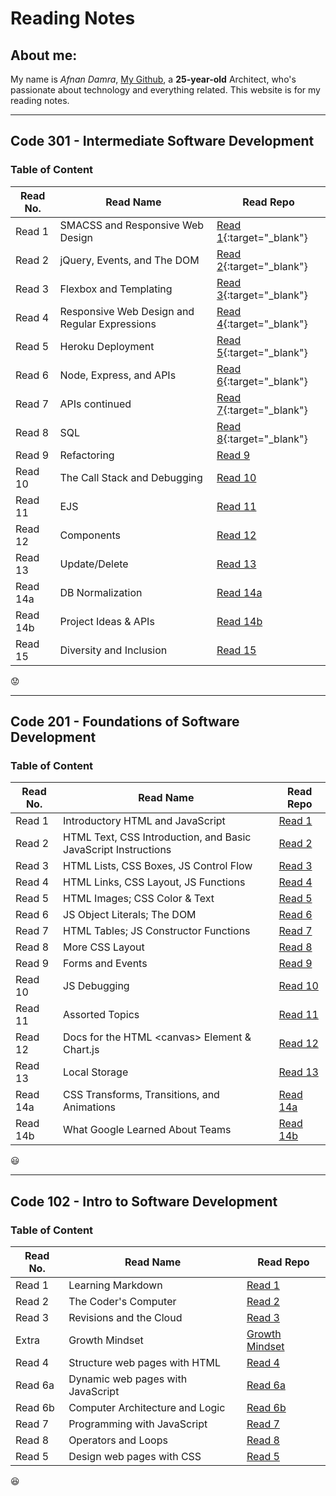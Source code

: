 # Reading Notes

## About me:
My name is _Afnan Damra_, [My Github](https://github.com/afnandamra), a __25-year-old__ Architect, who's passionate about technology and everything related. This website is for my reading notes.

----

## Code 301 - Intermediate Software Development

### Table of Content

| Read No. | Read Name | Read Repo |
| --- | --- | --- |
| Read 1 | SMACSS and Responsive Web Design | [Read 1](https://afnandamra.github.io/reading-notes/301-01){:target="_blank"} |
| Read 2 | jQuery, Events, and The DOM | [Read 2](https://afnandamra.github.io/reading-notes/301-02){:target="_blank"} |
| Read 3 | Flexbox and Templating | [Read 3](https://afnandamra.github.io/reading-notes/301-03){:target="_blank"} |
| Read 4 | Responsive Web Design and Regular Expressions | [Read 4](https://afnandamra.github.io/reading-notes/301-04){:target="_blank"} |
| Read 5 | Heroku Deployment | [Read 5](https://afnandamra.github.io/reading-notes/301-05){:target="_blank"} |
| Read 6 | Node, Express, and APIs | [Read 6](https://afnandamra.github.io/reading-notes/301-06){:target="_blank"} |
| Read 7 | APIs continued | [Read 7](https://afnandamra.github.io/reading-notes/301-07){:target="_blank"} |
| Read 8 | SQL | [Read 8](https://afnandamra.github.io/reading-notes/301-08){:target="_blank"} |
| Read 9 | Refactoring | [Read 9](https://afnandamra.github.io/reading-notes/301-09) |
| Read 10 | The Call Stack and Debugging | [Read 10](https://afnandamra.github.io/reading-notes/301-10) |
| Read 11 | EJS | [Read 11](https://afnandamra.github.io/reading-notes/301-11) |
| Read 12 | Components | [Read 12](https://afnandamra.github.io/reading-notes/301-12) |
| Read 13 | Update/Delete | [Read 13](https://afnandamra.github.io/reading-notes/301-13) |
| Read 14a | DB Normalization | [Read 14a](https://afnandamra.github.io/reading-notes/301-14a) |
| Read 14b | Project Ideas & APIs | [Read 14b](https://afnandamra.github.io/reading-notes/301-14b) |
| Read 15 | Diversity and Inclusion | [Read 15](https://afnandamra.github.io/reading-notes/301-15) |

:worried:

----

## Code 201 - Foundations of Software Development

### Table of Content

| Read No. | Read Name | Read Repo |
| --- | --- | --- |
| Read 1 | Introductory HTML and JavaScript | [Read 1](https://afnandamra.github.io/reading-notes/class-01) |
| Read 2 | HTML Text, CSS Introduction, and Basic JavaScript Instructions | [Read 2](https://afnandamra.github.io/reading-notes/class-02) |
| Read 3 | HTML Lists, CSS Boxes, JS Control Flow | [Read 3](https://afnandamra.github.io/reading-notes/class-03) |
| Read 4 | HTML Links, CSS Layout, JS Functions | [Read 4](https://afnandamra.github.io/reading-notes/class-04) |
| Read 5 | HTML Images; CSS Color & Text | [Read 5](https://afnandamra.github.io/reading-notes/class-05) |
| Read 6 |  JS Object Literals; The DOM | [Read 6](https://afnandamra.github.io/reading-notes/class-06) |
| Read 7 | HTML Tables; JS Constructor Functions | [Read 7](https://afnandamra.github.io/reading-notes/class-07) |
| Read 8 | More CSS Layout | [Read 8](https://afnandamra.github.io/reading-notes/class-08) |
| Read 9 | Forms and Events | [Read 9](https://afnandamra.github.io/reading-notes/class-09) |
| Read 10 | JS Debugging | [Read 10](https://afnandamra.github.io/reading-notes/class-10) |
| Read 11 | Assorted Topics | [Read 11](https://afnandamra.github.io/reading-notes/class-11) |
| Read 12 | Docs for the HTML \<canvas\> Element & Chart.js | [Read 12](https://afnandamra.github.io/reading-notes/class-12) |
| Read 13 | Local Storage | [Read 13](https://afnandamra.github.io/reading-notes/class-13) |
| Read 14a | CSS Transforms, Transitions, and Animations | [Read 14a](https://afnandamra.github.io/reading-notes/class-14a) |
| Read 14b | What Google Learned About Teams | [Read 14b](https://afnandamra.github.io/reading-notes/class-14b) |

:smiley:

----

## Code 102 - Intro to Software Development

### Table of Content

| Read No. | Read Name | Read Repo |
| --- | --- | --- |
| Read 1 | Learning Markdown | [Read 1](https://afnandamra.github.io/reading-notes/Read%201) |
| Read 2 | The Coder's Computer | [Read 2](https://afnandamra.github.io/reading-notes/Read%202) |
| Read 3 | Revisions and the Cloud | [Read 3](https://afnandamra.github.io/reading-notes/Read%203) |
| Extra | Growth Mindset | [Growth Mindset](https://afnandamra.github.io/reading-notes/Growth%20Mindset) |
| Read 4 | Structure web pages with HTML | [Read 4](https://afnandamra.github.io/reading-notes/Read%204) |
| Read 6a | Dynamic web pages with JavaScript | [Read 6a](https://afnandamra.github.io/reading-notes/Read%206a) |
| Read 6b | Computer Architecture and Logic | [Read 6b](https://afnandamra.github.io/reading-notes/Read%206b) |
| Read 7 | Programming with JavaScript | [Read 7](https://afnandamra.github.io/reading-notes/Read%207) |
| Read 8 | Operators and Loops | [Read 8](https://afnandamra.github.io/reading-notes/Read%208) |
| Read 5 | Design web pages with CSS | [Read 5](https://afnandamra.github.io/reading-notes/Read%205)

:satisfied: